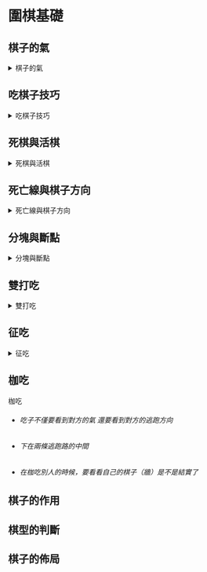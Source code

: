 # 圍棋基礎
 
 ## 棋子的氣       
 
 <details> 
 
 <summary>   棋子的氣    </summary>  
 
 -   ######  直線相鄰的交叉點就是氣 

 </details>

 ## 吃棋子技巧

 <details>
 
 <summary> 吃棋子技巧    </summary>

 >   ###### 禁着點  

 -  ######  乙方棋子放入呈無氣狀態  

 -  ######  不能吃掉周邊棋子 

 </details>

 ## 死棋與活棋

 <details>
 
 <summary>  死棋與活棋   </summary>

 -  ######  兩個禁着點活棋 

 -  ######  一個禁着點死棋
 
 </details>
 
 ## 死亡線與棋子方向
 
 <details>
 
 <summary>   死亡線與棋子方向  </summary>

 -  ######  靠近死亡線氣會減弱

 -  ######  棋子方向越多越不容易被吃掉
 
 </details>
 
 ## 分塊與斷點
 
 <details>
 
 <summary>   分塊與斷點  </summary>

 -  ###### 分塊便於看清斷點和棋子氣的多少

 -  ######  斷點即弱點
 
 </details>
 
 ## 雙打吃
 
 <details>
 
 <summary>  雙打吃   </summary>

 -  ###### 下在對方兩塊兩口氣的斷點上面 讓對方無法兼顧 只能跑掉一塊棋
 
 </details>

 ## 征吃
 
 <details>
 
 <summary>  征吃  </summary>
 
 -  ######  征吃技巧一 對方從哪邊跑 就從哪邊追
 
 -  ######  征吃技巧二 不要讓對方有三口或三口以上的氣
 
 -  ######  往棋子氣多的方向趕
 
 </details>

 ## 枷吃
 
 <summary>  枷吃  </summary>
 
 -  ######  吃子不僅要看到對方的氣 還要看到對方的逃跑方向
 
 -  ######  下在兩條逃跑路的中間
 
 -  ######  在枷吃別人的時候，要看看自己的棋子（牆）是不是結實了
 
 </details>
 

 ## 棋子的作用

 ## 棋型的判斷

 ## 棋子的佈局





